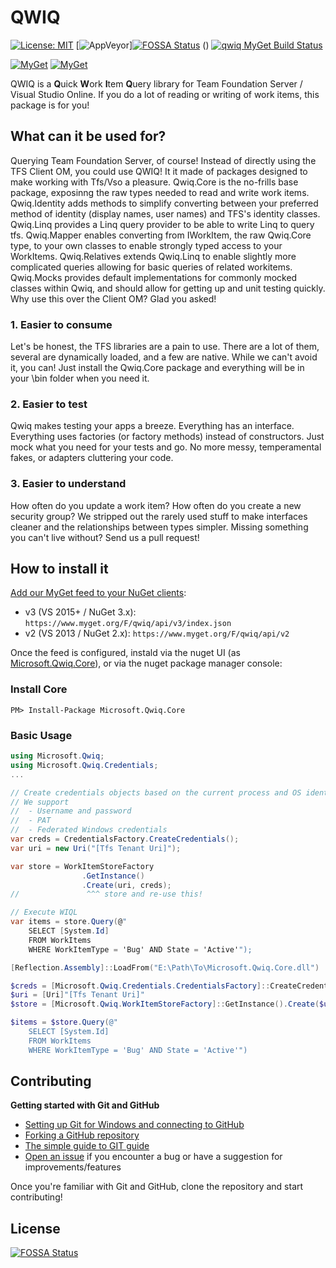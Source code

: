 QWIQ
=======

[![License: MIT](https://img.shields.io/badge/License-MIT-yellow.svg)](https://github.com/MicrosoftEdge/Microsoft.Qwiq/blob/master/LICENSE) [![AppVeyor](https://img.shields.io/appveyor/ci/MicrosoftEdge/Microsoft-Qwiq.svg)][![FOSSA Status](https://app.fossa.io/api/projects/git%2Bgithub.com%2Frjmurillo%2FMicrosoft.Qwiq.svg?type=shield)](https://app.fossa.io/projects/git%2Bgithub.com%2Frjmurillo%2FMicrosoft.Qwiq?ref=badge_shield)
() [![qwiq MyGet Build Status](https://www.myget.org/BuildSource/Badge/qwiq?identifier=6c2b6200-0621-4b3f-ba6b-b28d2b785765)](https://www.myget.org/)

[![MyGet](https://img.shields.io/myget/qwiq/v/Microsoft.Qwiq.Core.svg)]() [![MyGet](https://img.shields.io/myget/qwiq/vpre/Microsoft.Qwiq.Core.svg)]()

QWIQ is a **Q**uick **W**ork **I**tem **Q**uery library for Team Foundation Server / Visual Studio Online. If you do a lot of reading or writing of work items, this package is for you! 

## What can it be used for?
Querying Team Foundation Server, of course! Instead of directly using the TFS Client OM, you could use QWIQ! It it made of packages designed to make working with Tfs/Vso a pleasure. Qwiq.Core is the no-frills base package, exposinng the raw types needed to read and write work items. Qwiq.Identity adds methods to simplify converting between your preferred method of identity (display names, user names) and TFS's identity classes. Qwiq.Linq provides a Linq query provider to be able to write Linq to query tfs. Qwiq.Mapper enables converting from IWorkItem, the raw Qwiq.Core type, to your own classes to enable strongly typed access to your WorkItems. Qwiq.Relatives extends Qwiq.Linq to enable slightly more complicated queries allowing for basic queries of related workitems. Qwiq.Mocks provides default implementations for commonly mocked classes within Qwiq, and should allow for getting up and unit testing quickly. Why use this over the Client OM? Glad you asked!

### 1. Easier to consume
Let's be honest, the TFS libraries are a pain to use. There are a lot of them, several are dynamically loaded, and a few are native. While we can't avoid it, you can! Just install the Qwiq.Core package and everything will be in your \bin folder when you need it.

### 2. Easier to test
Qwiq makes testing your apps a breeze. Everything has an interface. Everything uses factories (or factory methods) instead of constructors. Just mock what you need for your tests and go. No more messy, temperamental fakes, or adapters cluttering your code.

### 3. Easier to understand
How often do you update a work item? How often do you create a new security group? We stripped out the rarely used stuff to make interfaces cleaner and the relationships between types simpler. Missing something you can't live without? Send us a pull request!

## How to install it
[Add our MyGet feed to your NuGet clients](https://docs.nuget.org/ndocs/tools/package-manager-ui#package-sources):

 - v3 (VS 2015+ / NuGet 3.x): `https://www.myget.org/F/qwiq/api/v3/index.json`
 - v2 (VS 2013 / NuGet 2.x): `https://www.myget.org/F/qwiq/api/v2`

Once the feed is configured, instald via the nuget UI (as [Microsoft.Qwiq.Core](https://www.myget.org/feed/qwiq/package/nuget/Microsoft.Qwiq.Core)), or via the nuget package manager console:

### Install Core
```
PM> Install-Package Microsoft.Qwiq.Core
```

### Basic Usage
```csharp
using Microsoft.Qwiq;
using Microsoft.Qwiq.Credentials;
...

// Create credentials objects based on the current process and OS identity
// We support
//  - Username and password
//  - PAT
//  - Federated Windows credentials
var creds = CredentialsFactory.CreateCredentials();
var uri = new Uri("[Tfs Tenant Uri]");

var store = WorkItemStoreFactory
                .GetInstance()
                .Create(uri, creds);
//               ^^^ store and re-use this!

// Execute WIQL
var items = store.Query(@"
    SELECT [System.Id] 
    FROM WorkItems 
    WHERE WorkItemType = 'Bug' AND State = 'Active'");
```

```powershell
[Reflection.Assembly]::LoadFrom("E:\Path\To\Microsoft.Qwiq.Core.dll")

$creds = [Microsoft.Qwiq.Credentials.CredentialsFactory]::CreateCredentials()
$uri = [Uri]"[Tfs Tenant Uri]"
$store = [Microsoft.Qwiq.WorkItemStoreFactory]::GetInstance().Create($uri, $creds)

$items = $store.Query(@"
    SELECT [System.Id] 
    FROM WorkItems 
    WHERE WorkItemType = 'Bug' AND State = 'Active'")
```

## Contributing
**Getting started with Git and GitHub**

 * [Setting up Git for Windows and connecting to GitHub](http://help.github.com/win-set-up-git/)
 * [Forking a GitHub repository](http://help.github.com/fork-a-repo/)
 * [The simple guide to GIT guide](http://rogerdudler.github.com/git-guide/)
 * [Open an issue](https://github.com/MicrosoftEdge/Microsoft.Qwiq/issues) if you encounter a bug or have a suggestion for improvements/features


Once you're familiar with Git and GitHub, clone the repository and start contributing!



## License
[![FOSSA Status](https://app.fossa.io/api/projects/git%2Bgithub.com%2Frjmurillo%2FMicrosoft.Qwiq.svg?type=large)](https://app.fossa.io/projects/git%2Bgithub.com%2Frjmurillo%2FMicrosoft.Qwiq?ref=badge_large)